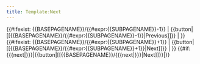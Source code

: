 ```yaml
---
title: Template:Next
---
```


<div style="clear:both;">
<div style="float:left;">
{{#ifexist: {{BASEPAGENAME}}/{{#expr:{{SUBPAGENAME}}-1}} | {{button|[[{{BASEPAGENAME}}/{{#expr:{{SUBPAGENAME}}-1}}|Previous]]}} | }}
</div>
<div style="float:right;">
{{#ifexist: {{BASEPAGENAME}}/{{#expr:{{SUBPAGENAME}}+1}} | {{button|[[{{BASEPAGENAME}}/{{#expr:{{SUBPAGENAME}}+1}}|Next]]}} | }}
{{#if:{{{next|}}}|{{button|[[{{BASEPAGENAME}}/{{{next|}}}|Next]]}}|}}
</div>
</div><div style="clear:both;"></div><noinclude>



</noinclude>